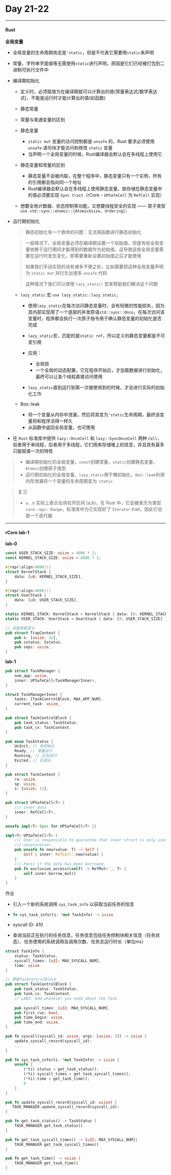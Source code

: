 # Day 21-22

---

#### Rust 

**全局变量**

- 全局变量的生命周期肯定是`'static`，但是不代表它需要用`static`来声明

- 常量、字符串字面值等无需使用`static`进行声明，原因是它们已经被打包到二进制可执行文件中

- 编译期初始化

  - 定义时，必须赋值为在编译期就可以计算出的值(常量表达式/数学表达式)，不能是运行时才能计算出的值(如函数)
  - 静态常量
  - 常量与普通变量的区别
  - 静态变量
    - `static mut` 变量的访问控制都是 `unsafe` 的，Rust 要求必须使用 `unsafe` 语句块才能访问和修改 `static` 变量
    - 当声明一个全局变量的时候，Rust编译器会默认会在多线程上使用它

  - 静态变量和常量的区别
    - 静态变量不会被内联，在整个程序中，静态变量只有一个实例，所有的引用都会指向同一个地址
    - Rust编译器会默认会在多线程上使用静态变量，故存储在静态变量中的值必须要实现 `Sync trait`（rCore - `UPSafeCell` 为 `RefCell` 实现）


  - 想要全局计数器、状态控制等功能，又想要线程安全的实现 —— 原子类型 `use std::sync::atomic::{AtomicUsize, Ordering};`

- 运行期初始化

  > 静态初始化有一个致命的问题：无法用函数进行静态初始化

  > 一般情况下，全局变量必须在编译期设置一个初始值，但是有些全局变量依赖于运行期间才能得到的数据作为初始值。这导致这些全局变量需要在运行时发生变化，即需要重新设置初始值之后才能使用
  >
  > 如果我们手动实现的话有诸多不便之处，比如需要把这种全局变量声明为 `static mut` 并衍生出很多 `unsafe` 代码 
  >
  > 这种情况下我们可以使用 `lazy_static!` 宏来帮助我们解决这个问题

  - `lazy_static` 宏 `use lazy_static::lazy_static;`
    - 使用`lazy_static`在每次访问静态变量时，会有轻微的性能损失，因为其内部实现用了一个底层的并发原语`std::sync::Once`，在每次访问该变量时，程序都会执行一次原子指令用于确认静态变量的初始化是否完成
    - `lazy_static`宏，匹配的是`static ref`，所以定义的静态变量都是不可变引用
    - 应用：
      - 全局锁
      - 一个全局的动态配置，它在程序开始后，才加载数据进行初始化，最终可以让各个线程直接访问使用

    - `lazy_static`直到运行到第一次被使用到的时候，才会进行实际的初始化工作


  - Box::leak
    - 将一个变量从内存中泄漏，然后将其变为`'static`生命周期，最终该变量将和程序活得一样久
    - 从函数中返回全局变量，也可使用

- 在 `Rust` 标准库中提供 `lazy::OnceCell` 和 `lazy::SyncOnceCell` 两种 `Cell`，前者用于单线程，后者用于多线程，它们用来存储堆上的信息，并且具有最多只能赋值一次的特性



>- 编译期初始化的全局变量，`const`创建常量，`static`创建静态变量，`Atomic`创建原子类型
>- 运行期初始化的全局变量，`lazy_static`用于懒初始化，`Box::leak`利用内存泄漏将一个变量的生命周期变为`'static`



> 复习
>
> - `a..b` 实际上表示左闭右开区间 [a,b)，在 Rust 中，它会被表示为类型 `core::ops::Range`，标准库中为它实现好了 `Iterator` trait，因此它也是一个迭代器

---

#### rCore lab-1

**lab-0**

```rust
const USER_STACK_SIZE: usize = 4096 * 2;
const KERNEL_STACK_SIZE: usize = 4096 * 2;

#[repr(align(4096))]
struct KernelStack {
    data: [u8; KERNEL_STACK_SIZE],
}

#[repr(align(4096))]
struct UserStack {
    data: [u8; USER_STACK_SIZE],
}

static KERNEL_STACK: KernelStack = KernelStack { data: [0; KERNEL_STACK_SIZE] };
static USER_STACK: UserStack = UserStack { data: [0; USER_STACK_SIZE] };

// 后面有新定义
pub struct TrapContext {
    pub x: [usize; 32],
    pub sstatus: Sstatus,
    pub sepc: usize,
}
```

**lab-1**

```rust
pub struct TaskManager {
    num_app: usize,
    inner: UPSafeCell<TaskManagerInner>,
}

struct TaskManagerInner {
    tasks: [TaskControlBlock; MAX_APP_NUM],
    current_task: usize,
}

pub struct TaskControlBlock {
    pub task_status: TaskStatus,
    pub task_cx: TaskContext,
}

pub enum TaskStatus {
    UnInit, // 未初始化
    Ready, // 准备运行
    Running, // 正在运行
    Exited, // 已退出
}

pub struct TaskContext {
    ra: usize,
    sp: usize,
    s: [usize; 12],
}

pub struct UPSafeCell<T> {
    /// inner data
    inner: RefCell<T>,
}

unsafe impl<T> Sync for UPSafeCell<T> {}

impl<T> UPSafeCell<T> {
    /// User is responsible to guarantee that inner struct is only used in
    /// uniprocessor.
    pub unsafe fn new(value: T) -> Self {
        Self { inner: RefCell::new(value) }
    }
    /// Panic if the data has been borrowed.
    pub fn exclusive_access(&self) -> RefMut<'_, T> {
        self.inner.borrow_mut()
    }
}
```

作业

- 引入一个新的系统调用 `sys_task_info` 以获取当前任务的信息

- ```rust
  fn sys_task_info(ti: *mut TaskInfo) -> isize
  ```

- syscall ID: 410

- 查询当前正在执行的任务信息，任务信息包括任务控制块相关信息（任务状态）、任务使用的系统调用及调用次数、任务总运行时长（单位ms）

```rust
struct TaskInfo {
    status: TaskStatus,
    syscall_times: [u32; MAX_SYSCALL_NUM],
    time: usize
}

// 更新TaskControlBlock
pub struct TaskControlBlock {
    pub task_status: TaskStatus,
    pub task_cx: TaskContext,
    // LAB1: Add whatever you need about the Task.
    
    pub syscall_times: [u32; MAX_SYSCALL_NUM],
    pub first_run: bool,
    pub time_begin: usize,
    pub time_end: usize,
}
```

```rust
pub fn syscall(syscall_id: usize, args: [usize; 3]) -> isize {
    update_syscall_record(syscall_id);
    ...
}
```

```rust
pub fn sys_task_info(ti: *mut TaskInfo) -> isize {
    unsafe {
        (*ti).status = get_task_status();
        (*ti).syscall_times = get_task_syscall_times();
        (*ti).time = get_task_time();
        0
    }
}

pub fn update_syscall_record(syscall_id: usize) {
   TASK_MANAGER.update_syscall_record(syscall_id);
}
```

```rust
pub fn get_task_status() -> TaskStatus {
    TASK_MANAGER.get_task_status()
}

pub fn get_task_syscall_times() -> [u32; MAX_SYSCALL_NUM]{
    TASK_MANAGER.get_task_syscall_times()
}

pub fn get_task_time() -> usize {
    TASK_MANAGER.get_task_time()
}
```

